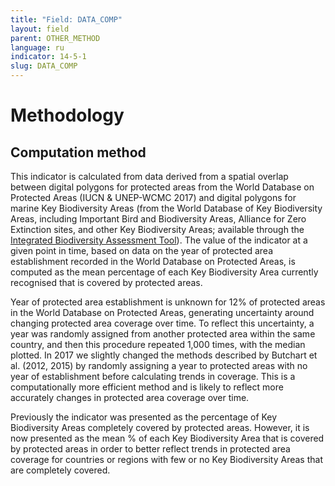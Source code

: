 ```yaml
---
title: "Field: DATA_COMP"
layout: field
parent: OTHER_METHOD
language: ru
indicator: 14-5-1
slug: DATA_COMP
---
```

# Methodology

## Computation method

This indicator is calculated from data derived from a spatial overlap between digital polygons for protected areas from the World Database on Protected Areas (IUCN & UNEP-WCMC 2017) and digital polygons for marine Key Biodiversity Areas (from the World Database of Key Biodiversity Areas, including Important Bird and Biodiversity Areas, Alliance for Zero Extinction sites, and other Key Biodiversity Areas; available through the [Integrated Biodiversity Assessment Tool](https://www.ibat-alliance.org/ibat-conservation/login)). The value of the indicator at a given point in time, based on data on the year of protected area establishment recorded in the World Database on Protected Areas, is computed as the mean percentage of each Key Biodiversity Area currently recognised that is covered by protected areas.

Year of protected area establishment is unknown for 12% of protected areas in the World Database on Protected Areas, generating uncertainty around changing protected area coverage over time. To reflect this uncertainty, a year was randomly assigned from another protected area within the same country, and then this procedure repeated 1,000 times, with the median plotted. In 2017 we slightly changed the methods described by Butchart et al. (2012, 2015) by randomly assigning a year to protected areas with no year of establishment before calculating trends in coverage. This is a computationally more efficient method and is likely to reflect more accurately changes in protected area coverage over time.

Previously the indicator was presented as the percentage of Key Biodiversity Areas completely covered by protected areas. However, it is now presented as the mean % of each Key Biodiversity Area that is covered by protected areas in order to better reflect trends in protected area coverage for countries or regions with few or no Key Biodiversity Areas that are completely covered.